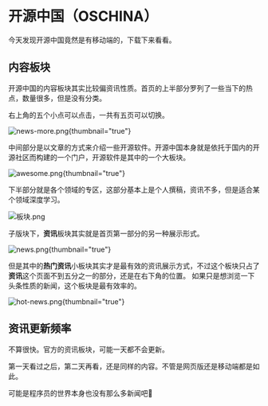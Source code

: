 # 开源中国（OSCHINA）

今天发现开源中国竟然是有移动端的，下载下来看看。

## 内容板块

开源中国的内容板块其实比较偏资讯性质。首页的上半部分罗列了一些当下的热点，数量很多，但是没有分类。

右上角的五个小点可以点击，一共有五页可以切换。

![news-more.png](news-more.png){thumbnail="true"}

中间部分是以文章的方式来介绍一些开源软件。开源中国本身就是依托于国内的开源社区而构建的一个门户，开源软件是其中的一个大板块。

![awesome.png](awesome.png){thumbnail="true"}

下半部分就是各个领域的专区，这部分基本上是个人撰稿，资讯不多，但是适合某个领域深度学习。

![板块.png](板块.png)

子版块下，**资讯**板块其实就是首页第一部分的另一种展示形式。

![news.png](news.png){thumbnail="true"}

但是其中的**热门资讯**小板块其实才是最有效的资讯展示方式，不过这个板块只占了**资讯**这个页面不到五分之一的部分，还是在右下角的位置。
如果只是想浏览一下头条性质的新闻，这个板块是最有效率的。

![hot-news.png](hot-news.png){thumbnail="true"}

## 资讯更新频率

不算很快。官方的资讯板块，可能一天都不会更新。

第一天看过之后，第二天再看，还是同样的内容。不管是网页版还是移动端都是如此。

可能是程序员的世界本身也没有那么多新闻吧🤔
